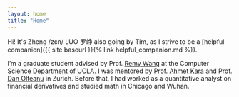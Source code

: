 ```yaml
---
layout: home
title: "Home"
---
```


Hi! It's Zheng /zɛn/ LUO 罗峥 also going by Tim, as I strive to be a [helpful companion]({{ site.baseurl }}{% link helpful_companion.md %}).

I’m a graduate student advised by Prof. [Remy Wang](https://remy.wang/) at the Computer Science Department of UCLA. I was mentored by Prof. [Ahmet Kara](https://www.linkedin.com/in/ahmet-kara-9a4019126/?originalSubdomain=de) and Prof. [Dan Olteanu](https://www.ifi.uzh.ch/en/dast/people/Olteanu.html) in Zurich. Before that, I had worked as a quantitative analyst on financial derivatives and studied math in Chicago and Wuhan.

